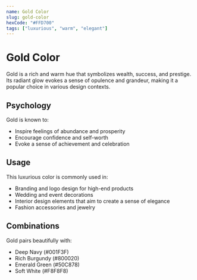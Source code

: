 ```yaml
---
name: Gold Color  
slug: gold-color  
hexCode: "#FFD700"  
tags: ["luxurious", "warm", "elegant"]  
---
```


# Gold Color

Gold is a rich and warm hue that symbolizes wealth, success, and prestige. Its radiant glow evokes a sense of opulence and grandeur, making it a popular choice in various design contexts.

## Psychology

Gold is known to:
- Inspire feelings of abundance and prosperity
- Encourage confidence and self-worth
- Evoke a sense of achievement and celebration

## Usage

This luxurious color is commonly used in:
- Branding and logo design for high-end products
- Wedding and event decorations
- Interior design elements that aim to create a sense of elegance
- Fashion accessories and jewelry

## Combinations

Gold pairs beautifully with:
- Deep Navy (#001F3F)
- Rich Burgundy (#800020)
- Emerald Green (#50C878)
- Soft White (#F8F8F8)